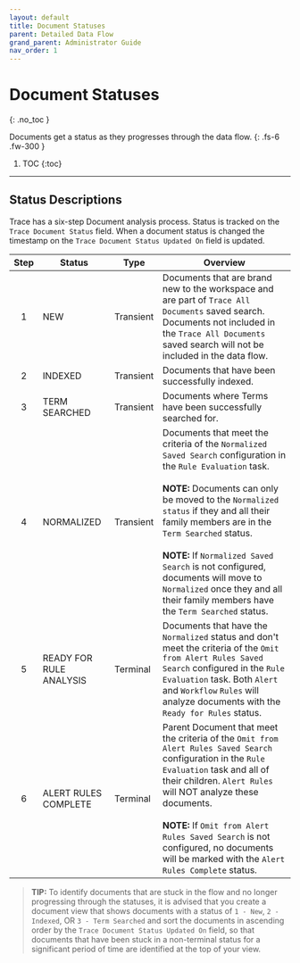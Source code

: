 ```yaml
---
layout: default
title: Document Statuses
parent: Detailed Data Flow
grand_parent: Administrator Guide
nav_order: 1
---
```


# Document Statuses
{: .no_toc }


Documents get a status as they progresses through the data flow.
{: .fs-6 .fw-300 }

1. TOC
{:toc}

---

## Status Descriptions
Trace has a six-step Document analysis process. Status is tracked on the `Trace Document Status` field. When a document status is changed the timestamp on the `Trace Document Status Updated On` field is updated.

| Step | Status                 |  Type        | Overview                                                    |
| :--: | ----------------------- |------------|------------------------------------------------------------ |
|  1   | NEW                     | Transient  | Documents that are brand new to the workspace and are part of `Trace All Documents` saved search. Documents not included in the `Trace All Documents` saved search will not be included in the data flow. |
|  2   | INDEXED                 | Transient  | Documents that have been successfully indexed. |
|  3   | TERM SEARCHED           | Transient  | Documents where Terms have been successfully searched for. |
|  4   | NORMALIZED              | Transient  | Documents that meet the criteria of the `Normalized Saved Search` configuration in the `Rule Evaluation` task. <br/><br/>**NOTE:** Documents can only be moved to the `Normalized status` if they and all their family members are in the `Term Searched` status.<br/><br/>**NOTE:** If `Normalized Saved Search` is not configured, documents will move to `Normalized` once they and all their family members have the `Term Searched` status. |
|  5   | READY FOR RULE ANALYSIS | Terminal   | Documents that have the `Normalized` status and don't meet the criteria of the `Omit from Alert Rules Saved Search` configured in the `Rule Evaluation` task. Both `Alert` and `Workflow` `Rules` will analyze documents with the `Ready for Rules` status. |
|  6   | ALERT RULES COMPLETE    | Terminal   |Parent Document that meet the criteria of the `Omit from Alert Rules Saved Search` configuration in the `Rule Evaluation` task and all of their children. `Alert Rules` will NOT analyze these documents. <br/><br/>**NOTE:** If ``Omit from Alert Rules Saved Search`` is not configured, no documents will be marked with the `Alert Rules Complete` status. |

> **TIP:** To identify documents that are stuck in the flow and no longer progressing through the statuses, it is advised that you create a document view that shows documents with a status of  `1 - New`, `2 - Indexed`, OR `3 - Term Searched` and sort the documents in ascending order by the `Trace Document Status Updated On` field, so that documents that have been stuck in a non-terminal status for a significant period of time are identified at the top of your view.
